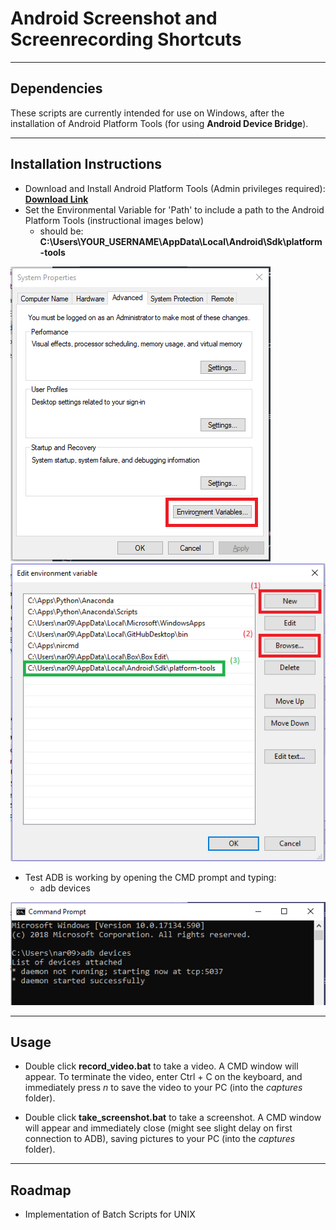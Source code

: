 # Android Screenshot and Screenrecording Shortcuts

---

## Dependencies

These scripts are currently intended for use on Windows, after the installation of Android Platform Tools (for using **Android Device Bridge**).

---

## Installation Instructions

* Download and Install Android Platform Tools (Admin privileges required): [**Download Link**](https://developer.android.com/studio/releases/platform-tools)
* Set the Environmental Variable for 'Path' to include a path to the Android Platform Tools (instructional images below)
	* should be: **C:\Users\YOUR_USERNAME\AppData\Local\Android\Sdk\platform-tools**

![System Properties](/guide/sysprops.PNG)
![Settings the ADB Path (successful path in green)](/guide/setpath.PNG)

* Test ADB is working by opening the CMD prompt and typing:
	* adb devices

![ADB Working](/guide/adbworking.PNG)

---

## Usage
* Double click **record_video.bat** to take a video. A CMD window will appear. To terminate the video, enter Ctrl + C on the keyboard, and immediately press *n* to save the video to your PC (into the *captures* folder).

* Double click **take_screenshot.bat** to take a screenshot. A CMD window will appear and immediately close (might see slight delay on first connection to ADB), saving pictures to your PC (into the *captures* folder).

---

## Roadmap
* Implementation of Batch Scripts for UNIX